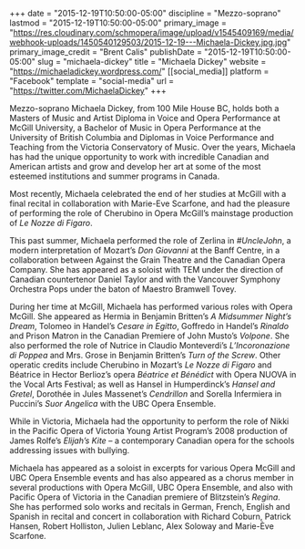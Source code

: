 +++
date = "2015-12-19T10:50:00-05:00"
discipline = "Mezzo-soprano"
lastmod = "2015-12-19T10:50:00-05:00"
primary_image = "https://res.cloudinary.com/schmopera/image/upload/v1545409169/media/webhook-uploads/1450540129503/2015-12-19---Michaela-Dickey.jpg.jpg"
primary_image_credit = "Brent Calis"
publishDate = "2015-12-19T10:50:00-05:00"
slug = "michaela-dickey"
title = "Michaela Dickey"
website = "https://michaeladickey.wordpress.com/"
[[social_media]]
platform = "Facebook"
template = "social-media"
url = "https://twitter.com/MichaelaDickey"
+++

Mezzo-soprano Michaela Dickey, from 100 Mile House BC, holds both a Masters of Music and Artist Diploma in Voice and Opera Performance at McGill University, a Bachelor of Music in Opera Performance at the University of British Columbia and Diplomas in Voice Performance and Teaching from the Victoria Conservatory of Music. Over the years, Michaela has had the unique opportunity to work with incredible Canadian and American artists and grow and develop her art at some of the most esteemed institutions and summer programs in Canada.

Most recently, Michaela celebrated the end of her studies at McGill with a final recital in collaboration with Marie-Eve Scarfone, and had the pleasure of performing the role of Cherubino in Opera McGill’s mainstage production of *Le Nozze di Figaro*.

This past summer, Michaela performed the role of Zerlina in *#UncleJohn*, a modern interpretation of Mozart’s *Don Giovanni* at the Banff Centre, in a collaboration between Against the Grain Theatre and the Canadian Opera Company. She has appeared as a soloist with TEM under the direction of Canadian countertenor Daniel Taylor and with the Vancouver Symphony Orchestra Pops under the baton of Maestro Bramwell Tovey.

During her time at McGill, Michaela has performed various roles with Opera McGill. She appeared as Hermia in Benjamin Britten’s *A Midsummer Night’s Dream*, Tolomeo in Handel’s *Cesare in Egitto*, Goffredo in Handel’s *Rinaldo* and Prison Matron in the Canadian Premiere of John Musto’s *Volpone*. She also performed the role of Nutrice in Claudio Monteverdi’s *L’Incoronazione di Poppea* and Mrs. Grose in Benjamin Britten’s *Turn of the Screw*. Other operatic credits include Cherubino in Mozart’s *Le Nozze di Figaro* and Béatrice in Hector Berlioz’s opera *Béatrice et Bénédict* with Opera NUOVA in the Vocal Arts Festival; as well as Hansel in Humperdinck’s *Hansel and Gretel*, Dorothée in Jules Massenet’s *Cendrillon* and Sorella Infermiera in Puccini’s *Suor Angelica* with the UBC Opera Ensemble.

While in Victoria, Michaela had the opportunity to perform the role of Nikki in the Pacific Opera of Victoria Young Artist Program’s 2008 production of James Rolfe’s *Elijah’s Kite* – a contemporary Canadian opera for the schools addressing issues with bullying.

Michaela has appeared as a soloist in excerpts for various Opera McGill and UBC Opera Ensemble events and has also appeared as a chorus member in several productions with Opera McGill, UBC Opera Ensemble, and also with Pacific Opera of Victoria in the Canadian premiere of Blitzstein’s *Regina*.  She has performed solo works and recitals in German, French, English and Spanish in recital and concert in collaboration with Richard Coburn, Patrick Hansen, Robert Holliston, Julien Leblanc, Alex Soloway and Marie-Ève Scarfone.
